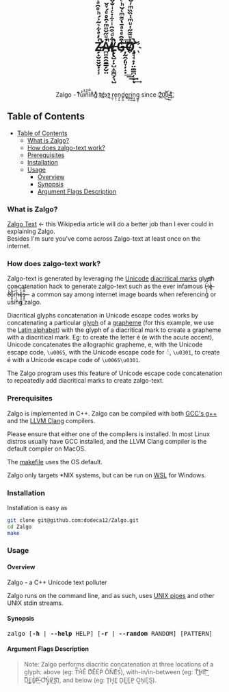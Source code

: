 <p align="center">
<h1 align="center">Z̷̶̶̛̗̟̮͍̬̬̣͔̹͑̓ͤ͋͛͂͐́ͪ̊̑ͣ̇̽ͨ͂ͯͫ̓̀ͧ̔ͯ̂ͬ̐͊ͮ̀̇̆̆͛́̑̊̍̽̅̊ͨͦ̀̃́ͪ͊͋͒ͮ̐ͪͩ̆̇̽̓̓̋ͪͬ̉͆ͫ͗̅̿͗ͤ̐͐͐̾ͯ͐ͪ̈ͫ͆̆̍ͨ̾̆̎̓̌̔̑͂̀ͪ͂̓͊͌̇̚̚̚͢͢͢͢͝͝ͅẢ̷̷̴̸̪͈̯̭̱̳̗̮̤ͧ̋̌̎ͫ͐̂̊ͤ́ͮ̌̿͌͑̔͌ͧ͋͑̓̓̅̉̈̄̎ͧ̋̎͌̓̓ͭ͌̃̈́ͪͥ̅͊̓́̂̍ͧ̅̂́̂ͣͬͩͦ̀̎ͫ̋ͪ͊̓̇ͤ͒̿̅̔̂ͯ͋̋͂̅ͧ̄ͫͪ͐͋̈̐͑̅ͭͦ̆ͤ̈͛̅ͭ͑ͨ̅̓ͭͤ́̚̚͢͢͢͞͞ͅL̸̸̶̸̢̢̺̦̙̺̝͚̻̗͉̺͋ͩ͒̂ͥ͋̇ͨͥ̐̌͐̍̋ͧ̐̉̐̄ͧ͌ͨ̈́̍ͧ̿ͪͪͨ͊̎̆͗͗̓ͮ̓ͭ̉̓̄̐ͪ̄ͥ̔̇͊ͩ͂̑͒̄͐͒ͩ̔̽͋͋̉̋̏ͭ̑̂͐͆̆ͪ̍̓̔̿̍͑̈́̃̔̏͑ͤ̄͋͐̉͌̑̄ͨͩ̒̓ͣͤͩ̆ͤ̚̚͘͢͠͠G̶͒̑ͤ͛ͣ̄̔͌ͫͨ̆ͪͨͭ̄͌ͦ͋͂̾̑͒ͧ̃̊̓ͨͪ̈́ͫͦ̋̾̂͐̽́̆̅͋̾͗͒ͥ̄̈̆ͨ̔̃ͦͧ̔̀͒ͯͩ͆ͥ̐ͩ̀ͣͧ͛͒̂̌͂̀ͪ̊ͣ͆̍ͧ͑̆́ͬ̒͂̔͒ͪͨ̆̽ͨͫͨ̒̓͐͊̈̽ͨͦ͆͜҉̦̰̭̗͈̞̦̝̣͘͘͟͟͢͝͞ͅO̸͗ͧ͌̋͑ͧͫͭ̏̏ͫͬ̆̿ͩͤ͊̋͐ͨͪ̿ͩ̈́͊ͤ̃̈́ͣ̇̏̃̽̿̉̃ͯ́̀͌ͫ̉́ͣ͊ͯ̇ͪͥ̎̾̏͊̓̒̅ͥͮͦ̾̌͒̓̒ͬ̎͐͌̎ͪͬ̉̈́̏̊ͨͩ̍ͩͧ̏͒̄̑̊ͧ̄̎ͥ̋͗͊̿̎͋̓́̚̚̚̚͟͝͡҉̡̛͉̘̟̦̤̼̳̪̜̝͢͝</h1>
<br/>
<br/>
<br/>
<p align="center">
    Zalgo - rͬ͆ͫû͗́ï̑̔n̏̑̎ĭ̿͗ǹ̉͌g͋̉ͦ t̴҉̨ę̛́x̨̕͢t r̤͈̹e͎̗̣n̘̙̮d̻̖̪e͓͉͍r̼̻̙i͚̠̺n͕̖͚g̳̬̖ since 2̛ͤ͜҉̦0̰̽͟͢͝0̶̨͔̏͟4͉ͩ͜͟͡.
</p>
</p>

## Table of Contents

- [Table of Contents](#table-of-contents)
  - [What is Zalgo?](#what-is-zalgo)
  - [How does zalgo-text work?](#how-does-zalgo-text-work)
  - [Prerequisites](#prerequisites)
  - [Installation](#installation)
  - [Usage](#usage)
    - [Overview](#overview)
    - [Synopsis](#synopsis)
    - [Argument Flags Description](#argument-flags-description)

### What is Zalgo?

[Zalgo Text](https://en.wikipedia.org/wiki/Zalgo_text) ← this Wikipedia article will do a better job than I ever could in explaining Zalgo.  
Besides I'm sure you've come across Zalgo-text at least once on the internet.  

### How does zalgo-text work?

Zalgo-text is generated by leveraging the [Unicode](https://en.wikipedia.org/wiki/Unicode) [diacritical marks](https://en.wikipedia.org/wiki/Diacritic) glyph concatenation hack to generate zalgo-text such as the ever infamous H̢͕̞̠͐̎ͨ͠͡e̶ͪ͐̌͏̢͔̘̰ c̛̓ͨ̇͏̶̗̤ͅo̡̬̘̗̎̑ͮ̀͜ṃ̶̨̪͎̐ͪͧ͞ȩ̧̹͖̹̽͛̾͟s̶̷̟̭̪̿̆͂͞  - a common say among internet image boards when referencing or using zalgo.

Diacritical glyphs concatenation in Unicode escape codes works by concatenating a particular [glyph](https://en.wikipedia.org/wiki/Glyph) of a [grapheme](https://en.wikipedia.org/wiki/Grapheme) (for this example, we use the [Latin alphabet](https://en.wikipedia.org/wiki/Latin_alphabet)) with the glyph of a diacritical mark to create a grapheme with a diacritical mark. Eg: to create the letter é (e with the acute accent), Unicode concatenates the allographic grapheme, e, with  the Unicode escape code, `\u0065`, with the Unicode escape code for ◌́, `\u0301`, to create é with a Unicode escape code of `\u0065\u0301`.  

The Zalgo program uses this feature of Unicode escape code concatenation to repeatedly add diacritical marks to create zalgo-text.

### Prerequisites

Zalgo is implemented in C++. Zalgo can be compiled with both [GCC's g++](https://gcc.gnu.org/) and the [LLVM Clang](https://clang.llvm.org/) compilers.  

Please ensure that either one of the compilers is installed. In most Linux distros usually have GCC installed, and the LLVM Clang compiler is the default compiler on MacOS.  

The [makefile](https://github.com/dodeca12/Zalgo/blob/master/makefile) uses the OS default. 

Zalgo only targets *NIX systems, but can be run on [WSL](https://docs.microsoft.com/en-us/windows/wsl/about) for Windows.

### Installation

Installation is easy as

```sh
git clone git@github.com:dodeca12/Zalgo.git
cd Zalgo
make
```

### Usage

#### Overview

Zalgo - a C++ Unicode text polluter 

Zalgo runs on the command line, and as such, uses [UNIX pipes](https://en.wikipedia.org/wiki/Pipeline_(Unix)) and other UNIX stdin streams.  

#### Synopsis

<pre>
zalgo [<b>-h</b> | <b>--help</b> HELP] [<b>-r</b> | <b>--random</b> RANDOM] [PATTERN]
</pre>

#### Argument Flags Description

> Note: Zalgo performs diacritic concatenation at three locations of a glyph: above (eg: T̿H̽Ê DͣĚÉP̑ ǑN̏EͣS̚), with-in/in-between (eg: T́͘͡H̷̛͟E͢͝͡ D̨̨͞Ȩ͟͏È̸̢P̶͟͞ Ơ͝͝Ń̡̡E̸̷͢S͏̸͡), and below (eg: T̙H͓E̲ DͅE͖ḘP̱ O͍N̗E͔S͕).

